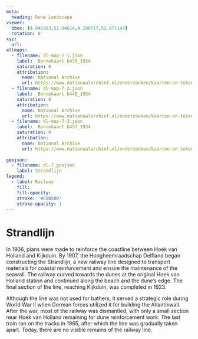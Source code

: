 ```yaml
---
meta:
  heading: Dune Landscape
viewer:
  bbox: [4.046383,51.94614,4.280717,52.071147]
  rotation: 0
xyz:
  url:
allmaps:
  - filename: dl-map-7-1.json
    label: 	Bonnekaart b478_1934
    saturation: 0
    attribution:
      name: National Archive
      url: https://www.nationaalarchief.nl/onderzoeken/kaarten-en-tekeningen/topografie-en-infrastructuur
  - filename: dl-map-7-2.json
    label: 	Bonnekaart b440_1934
    saturation: 0
    attribution:
      name: National Archive
      url: https://www.nationaalarchief.nl/onderzoeken/kaarten-en-tekeningen/topografie-en-infrastructuur
  - filename: dl-map-7-3.json
    label: 	Bonnekaart b457_1934
    saturation: 0
    attribution:
      name: National Archive
      url: https://www.nationaalarchief.nl/onderzoeken/kaarten-en-tekeningen/topografie-en-infrastructuur
      
geojson:
  - filename: dl-7.geojson
    label: Strandlijn
legend:
  - label: Railway
    fill: 
    fill-opacity: 
    stroke: '#E8B500'
    stroke-opacity: 1
---
```


# Strandlijn

In 1906, plans were made to reinforce the coastline between Hoek van Holland and Kijkduin. By 1907, the Hoogheemraadschap Delfland began constructing the Strandlijn, a new railway line designed to transport materials for coastal reinforcement and ensure the maintenance of the seawall. The railway curved towards the dunes at the original Hoek van Holland station and continued along the beach and the dune’s edge. The final section of the line, reaching Kijkduin, was completed in 1923.

Although the line was not used for bathers, it served a strategic role during World War II when German forces utilized it for building the Atlantikwall. After the war, most of the railway was dismantled, with only a small section near Hoek van Holland remaining for dune reinforcement work. The last train ran on the tracks in 1965, after which the line was gradually taken apart. Today, there are no visible remains of the railway line.